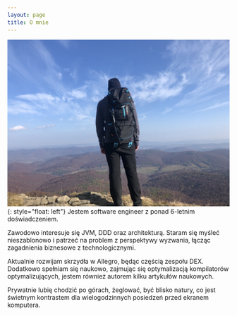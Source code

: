 ```yaml
---
layout: page
title: O mnie
---
```

![image](assets/images/pages/about.jpg){: style="float: left"}
Jestem software engineer z ponad 6-letnim doświadczeniem.

Zawodowo interesuje się JVM, DDD oraz architekturą. Staram się myśleć nieszablonowo i patrzeć na problem z perspektywy wyzwania, łącząc zagadnienia biznesowe z technologicznymi.

Aktualnie rozwijam skrzydła w Allegro, będąc częścią zespołu DEX. Dodatkowo spełniam się naukowo, zajmując się optymalizacją kompilatorów optymalizujących, jestem również autorem kilku artykułów naukowych.

Prywatnie lubię chodzić po górach, żeglować, być blisko natury, co jest świetnym kontrastem dla wielogodzinnych posiedzeń przed ekranem komputera.
